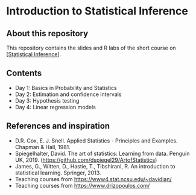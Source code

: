 Introduction to Statistical Inference
================

## About this repository

This repository contains the slides and R labs of the short course on
\[[Statistical
Inference](https://doctorat.upc.edu/ca/shared/formacio-transversal/introduction-to-statistical-inference.pdf)\].

## Contents

- Day 1: Basics in Probability and Statistics
- Day 2: Estimation and confidence intervals
- Day 3: Hypothesis testing
- Day 4: Linear regression models

## References and inspiration

- D.R. Cox, E. J. Snell. Applied Statistics - Principles and Examples.
  Chapman & Hall, 1981.
- Spiegelhalter, David. The art of statistics: Learning from data.
  Penguin UK, 2019. (<https://github.com/dspiegel29/ArtofStatistics>)
- James, G., Witten, D., Hastie, T., Tibshirani, R. An introduction to
  statistical learning. Springer, 2013.
- Teaching courses from <https://www4.stat.ncsu.edu/~davidian/>
- Teaching courses from <https://www.drizopoulos.com/>
